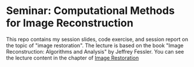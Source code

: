 # Seminar: Computational Methods for Image Reconstruction

This repo contains my session slides, code exercise, and session report on the topic of "image restoration". 
The lecture is based on the book "Image Reconstruction: Algorithms and Analysis" by Jeffrey Fessler. 
You can see the lecture content in the chapter of [Image Restoration](https://web.eecs.umich.edu/~fessler/book/c-restore.pdf)
